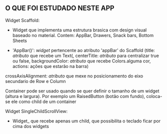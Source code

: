 ## O QUE FOI ESTUDADO NESTE APP

Widget Scaffold:
* Widget que implementa uma estrutura brasica com design visual baseado no material. Contem: AppBar, Drawers, Snack bars, Bottom Sheets

* 'AppBar()': _widget_ pertencente ao atributo 'appBar' do Scaffold (title: _atributo_ que recebe um Text(, centerTitle: _atributo_ para centralizar true ou false, backgroundColor: _atributo_ que recebe Colors.alguma cor, actions: ações que estarão na barra)

crossAxisAlignment: _atributo_ que mexe no posicionamento do eixo secundario de Row e Column

Container pode ser usado quando se quer definir o tamanho de um widget (altura e largura). Por exemplo um RaisedButton (botão com fundo), coloca-se ele como child de um container

Widget SingleChildScrollView:
* Widget_ que recebe apenas um child, que possibilita o teclado ficar por cima
dos widgets